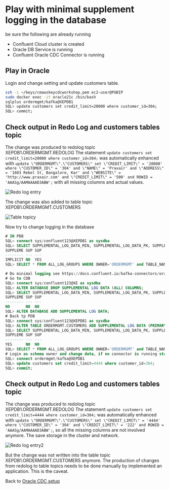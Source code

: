 # Play with minimal supplement logging in the database

be sure the following are already running

* Confluent Cloud cluster is created
* Oracle DB Service is running
* Confluent Oracle CDC Connector is running

## Play in Oracle

Login and change setting and update customers table.

```bash
ssh -i ~/keys/cmawskeycdcworkshop.pem ec2-user@PUBIP
sudo docker exec -it oracle21c /bin/bash
sqlplus ordermgmt/kafka@XEPDB1
SQL> update customers set credit_limit=20000 where customer_id=304;
SQL> commit;
``` 

##  Check output in Redo Log and customers tables topic

The change was produced to redolog topic XEPDB1.ORDERMGMT.REDOLOG
The statement `update customers set credit_limit=20000 where customer_id=304;` was automatically enhanced with `update \"ORDERMGMT\".\"CUSTOMERS\" set \"CREDIT_LIMIT\" = '20000' where \"CUSTOMER_ID\" = '304' and \"NAME\" = 'Praxair' and \"ADDRESS\" = '1603 Rebel St, Bangalore, Kar' and \"WEBSITE\" = 'http://www.praxair.com' and \"CREDIT_LIMIT\" = '500' and ROWID = 'AAASg/AAMAAAAD3ABW';` with all missing columns and actual values.

![Redo log entry](img/redolog_entry.png)


The change was also added to table topic XEPDB1.ORDERMGMT.CUSTOMERS

![Table topicy](img/change2table_topic.png)

Now try to change logging in the database

```SQL
# IN PDB
SQL> connect sys/confluent123@XEPDB1 as sysdba
SQL> SELECT SUPPLEMENTAL_LOG_DATA_MIN, SUPPLEMENTAL_LOG_DATA_PK, SUPPLEMENTAL_LOG_DATA_ALL FROM V$DATABASE;
SUPPLEME SUP SUP
-------- --- ---
IMPLICIT NO  YES
SQL> SELECT * FROM ALL_LOG_GROUPS WHERE OWNER='ORDERMGMT' and TABLE_NAME='CUSTOMERS';

# Do minimal logging see https://docs.confluent.io/kafka-connectors/oracle-cdc/current/minimal-supplemental-logging.html
# Go to CDB
SQL> connect sys/confluent123@XE as sysdba
SQL> ALTER DATABASE DROP SUPPLEMENTAL LOG DATA (ALL) COLUMNS;
SQL> SELECT SUPPLEMENTAL_LOG_DATA_MIN, SUPPLEMENTAL_LOG_DATA_PK, SUPPLEMENTAL_LOG_DATA_ALL FROM V$DATABASE;
SUPPLEME SUP SUP
-------- --- ---
NO       NO  NO
SQL> ALTER DATABASE ADD SUPPLEMENTAL LOG DATA;
# Back tp PDB
SQL> connect sys/confluent123@XEPDB1 as sysdba
SQL> ALTER TABLE ORDERMGMT.CUSTOMERS ADD SUPPLEMENTAL LOG DATA (PRIMARY KEY) COLUMNS;
SQL> SELECT SUPPLEMENTAL_LOG_DATA_MIN, SUPPLEMENTAL_LOG_DATA_PK, SUPPLEMENTAL_LOG_DATA_ALL FROM V$DATABASE;
SUPPLEME SUP SUP
-------- --- ---
YES      NO  NO
SQL> SELECT * FROM ALL_LOG_GROUPS WHERE OWNER='ORDERMGMT' and TABLE_NAME='CUSTOMERS';
# Login as schema owner and change data, if no connector is running start a new connector with "oracle.supplemental.log.level"     = "msl"
SQL> connect ordermgmt/kafka@XEPDB1
SQL> update customers set credit_limit=4444 where customer_id=304;
SQL> commit;
```

## Check output in Redo Log and customers tables topic

The change was produced to redolog topic XEPDB1.ORDERMGMT.REDOLOG
The statement `update customers set credit_limit=4444 where customer_id=304;` was automatically enhanced with `update \"ORDERMGMT\".\"CUSTOMERS\" set \"CREDIT_LIMIT\" = '4444' where \"CUSTOMER_ID\" = '304' and \"CREDIT_LIMIT\" = '222' and ROWID = 'AAASg/AAMAAAAD3ABW';`, so all the missing columns are not involved anymore. The save storage in the cluster and network.

![Redo log entry2](img/redolog_entry2.png)

But the change was not written into the table topic XEPDB1.ORDERMGMT.CUSTOMERS anymore. The production of changes from redolog to table topics needs to be done manually by implemented an application. This is the caveat.

Back to [Oracle CDC setup](README.md)
